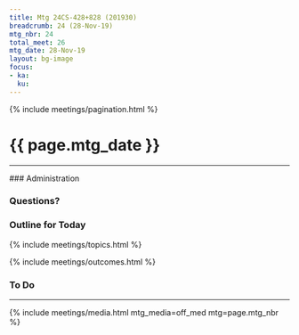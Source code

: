 ```yaml
---
title: Mtg 24CS-428+828 (201930)
breadcrumb: 24 (28-Nov-19)
mtg_nbr: 24
total_meet: 26
mtg_date: 28-Nov-19
layout: bg-image
focus:
- ka:
  ku:
---
```

{% include meetings/pagination.html %}
<h1 class="text-center">{{ page.mtg_date }}</h1>
<hr />
### Administration

### Questions?

### Outline for Today

{% include meetings/topics.html %}

{% include meetings/outcomes.html %}

### To Do

<hr />
{% include meetings/media.html mtg_media=off_med mtg=page.mtg_nbr %}
